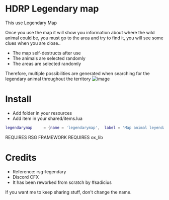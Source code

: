 # HDRP Legendary map
This use Legendary Map

Once you use the map it will show you information about where the wild animal could be, you must go to the area and try to find it, you will see some clues when you are close..
- The map self-destructs after use
- The animals are selected randomly
- The areas are selected randomly

Therefore, multiple possibilities are generated when searching for the legendary animal throughout the territory
![image](https://github.com/user-attachments/assets/5025adfe-ac6a-4492-baed-9451fcacf166)

# Install
- Add folder in your resources
- Add item in your shared/items.lua
```lua
legendarymap     = {name = 'legendarymap',  label = 'Map animal leyendary', weight = 125, type = 'item', image = 'treasuremap.png', unique = false, useable = true,  shouldClose = true, description = 'A map with shared location details'},
```

REQUIRES RSG FRAMEWORK
REQUIRES ox_lib

# Credits
- Reference: rsg-legendary
- Discord CFX
- It has been reworked from scratch by #sadicius

If you want me to keep sharing stuff, don't change the name.

